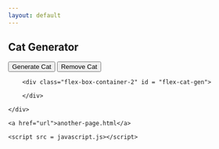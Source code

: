 ```yaml
---
layout: default
---
```

<html lang="en">
<head>
    <meta charset="UTF-8">
    <meta name="viewport" content="width=device-width, initial-scale=1.0">
    <link rel="stylesheet" href="https://maxcdn.bootstrapcdn.com/bootstrap/4.0.0/css/bootstrap.min.css" />
    <link rel="stylesheet" href="style.css"/>
    <title>Document</title>
</head>
<body>
    <div class="container-2">
        <h2>Cat Generator</h2>
          <button class="btn btn-success" id="cat-generator" onclick="generateCat()"> Generate Cat</button>
          <button class="btn btn-danger" id="reset" onclick="resetCat()">Remove Cat</button>

        <div class="flex-box-container-2" id = "flex-cat-gen">

        </div>

    </div>

    <a href="url">another-page.html</a>

    <script src = javascript.js></script>
</body>
</html>
